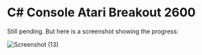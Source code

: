 # C# Console Atari Breakout 2600

Still pending. But here is a screenshot showing the progress:


![Screenshot (13)](https://user-images.githubusercontent.com/85491783/143203601-8a405d0a-a659-450a-8a5d-8332881409d4.png)
